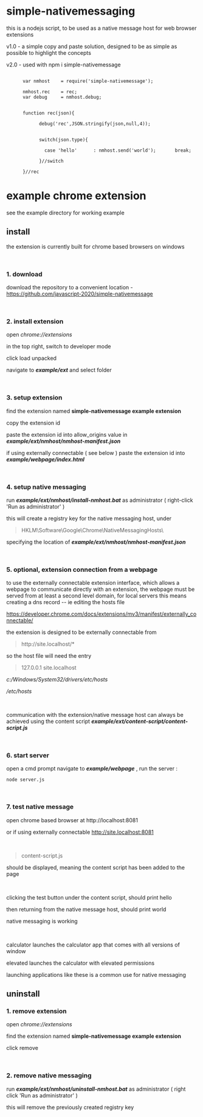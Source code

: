 # simple-nativemessaging

this is a nodejs script, to be used as a native message host for web browser extensions


v1.0  - a simple copy and paste solution, designed to be as simple as possible to highlight 
the concepts

v2.0  - used with npm i simple-nativemessage

```

      var nmhost    = require('simple-nativemessage');
      
      nmhost.rec    = rec;
      var debug     = nmhost.debug;
      
      
      function rec(json){
      
            debug('rec',JSON.stringify(json,null,4));

                                    
            switch(json.type){
            
              case 'hello'      : nmhost.send('world');       break;
              
            }//switch

      }//rec

```





# example chrome extension

see the example directory for working example


## install

the extension is currently built for chrome based browsers on windows

<br>

### 1. download

download the repository to a convenient location - https://github.com/javascript-2020/simple-nativemessage

<br/>

### 2. install extension

open *chrome://extensions*

in the top right, switch to developer mode

click load unpacked

navigate to ***example/ext*** and select folder


<br/>

### 3. setup extension

find the extension named **simple-nativemessage example extension**

copy the extension id

paste the extension id into allow_origins value in ***example/ext/nmhost/nmhost-manifest.json***

if using externally connectable ( see below ) paste the extension id into ***example/webpage/index.html***


<br/>

### 4. setup native messaging

run ***example/ext/nmhost/install-nmhost.bat*** as administrator ( right-click 'Run as administrator' )

this will create a registry key for the native messaging host, under 

> HKLM\Software\Google\Chrome\NativeMessagingHosts\

specifying the location of ***example/ext/nmhost/nmhost-manifest.json***


<br/>

### 5. optional, extension connection from a webpage

to use the externally connectable extension interface, which allows a webpage to communicate directly with an extension,
the webpage must be served from at least a second level domain, for local servers this means 
creating a dns record -- ie editing the hosts file

https://developer.chrome.com/docs/extensions/mv3/manifest/externally_connectable/

the extension is designed to be externally connectable from 

> ht<span>tp://</span>site.localhost/*

so the host file will need the entry

> 127.0.0.1   site.localhost


*c:/Windows/System32/drivers/etc/hosts*

*/etc/hosts*


<br>

communication with the extension/native message host can always be achieved using 
the content script ***example/ext/content-script/content-script.js***


<br/>

### 6. start server

open a cmd prompt
navigate to ***example/webpage*** , run the server :

`node server.js`


<br/>

### 7. test native message

open chrome based browser at http://localhost:8081

or if using externally connectable http://site.localhost:8081

<br/>

> content-script.js

should be displayed, meaning the content script has been added to the page

<br>

clicking the test button under the content script, should print hello 

then returning from the native message host, should print world

native messaging is working

<br>

calculator launches the calculator app that comes with all versions of window

elevated launches the calculator with elevated permissions

launching applications like these is a common use for native messaging



## uninstall

### 1. remove extension

open *chrome://extensions*

find the extension named **simple-nativemessage example extension**

click remove


<br/>

### 2. remove native messaging

run ***example/ext/nmhost/uninstall-nmhost.bat*** as administrator ( right click 'Run as administrator' ) 

this will remove the previously created registry key









